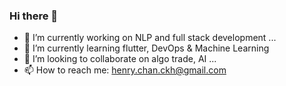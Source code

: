 ### Hi there 👋

- 🔭 I’m currently working on NLP and full stack development ...
- 🌱 I’m currently learning flutter, DevOps & Machine Learning
- 👯 I’m looking to collaborate on algo trade, AI ...
- 📫 How to reach me: henry.chan.ckh@gmail.com
